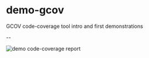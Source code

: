 # demo-gcov
GCOV code-coverage tool intro and first demonstrations

--

![demo code-coverage report](https://github.com/1lucas1gabriel/demo-gcov/tree/main/report.png?raw=true)
